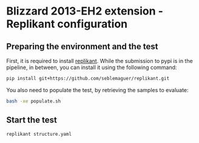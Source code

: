 # Blizzard 2013-EH2 extension - Replikant configuration

## Preparing the environment and the test

First, it is required to install [replikant](https://github.com/seblemaguer/replikant). While the submission to pypi is in the pipeline, in between, you can install it using the following command:

```sh
pip install git+https://github.com/seblemaguer/replikant.git
```

You also need to populate the test, by retrieving the samples to evaluate:

```sh
bash -xe populate.sh
```

## Start the test

```sh
replikant structure.yaml
```
